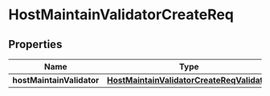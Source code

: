 # HostMaintainValidatorCreateReq

## Properties
Name | Type | Description | Notes
------------ | ------------- | ------------- | -------------
**hostMaintainValidator** | [**HostMaintainValidatorCreateReqValidator**](HostMaintainValidatorCreateReqValidator.md) |  |  [optional]
